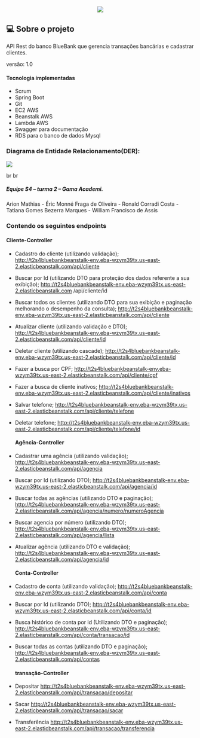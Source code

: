 <h1 align="center">
 <img src="https://ik.imagekit.io/1nwyvlydc85r/LOGObluebank_PaFzdTA64.png?updatedAt=1639239398594">
  </h1>


##  💻 Sobre o projeto
API  Rest  do banco  BlueBank  que gerencia transações  bancárias e cadastrar clientes.

versão: 1.0

#### Tecnologia implementadas

- Scrum 
- Spring Boot
- Git
- EC2 AWS
- Beanstalk AWS
- Lambda AWS
- Swagger para documentação
- RDS para o banco de dados Mysql

### Diagrama de Entidade Relacionamento(DER):
 
<img src="https://ik.imagekit.io/1nwyvlydc85r/Diagrama_de_entidade_oX9goFyH_.png?updatedAt=1639317375093">

  br br

##### Equipe S4 – turma 2 – Gama Academi.

Arion Mathias
      -     Éric Monné Fraga de Oliveira
      -     Ronald Corradi Costa
      -    Tatiana Gomes Bezerra Marques
      -     William Francisco de Assis



###  Contendo os seguintes  endpoints


  #### Cliente-Controller
  
- Cadastro do cliente (utilizando validação);
http://t2s4bluebankbeanstalk-env.eba-wzym39tx.us-east-2.elasticbeanstalk.com/api/cliente


- Buscar por Id (utilizando DTO para proteção dos dados referente a sua exibição);
http://t2s4bluebankbeanstalk-env.eba-wzym39tx.us-east-2.elasticbeanstalk.com
/api/cliente/id


- Buscar todos os clientes (utilizando DTO para sua exibição e paginação melhorando o 
desempenho da consulta);
http://t2s4bluebankbeanstalk-env.eba-wzym39tx.us-east-2.elasticbeanstalk.com/api/cliente

- Atualizar cliente (utilizando validação e DTO);
http://t2s4bluebankbeanstalk-env.eba-wzym39tx.us-east-2.elasticbeanstalk.com/api/cliente/id

- Deletar cliente (utilizando cascade);
http://t2s4bluebankbeanstalk-env.eba-wzym39tx.us-east-2.elasticbeanstalk.com/api/cliente/id

- Fazer a busca por CPF;
http://t2s4bluebankbeanstalk-env.eba-wzym39tx.us-east-2.elasticbeanstalk.com/api/cliente/cpf


- Fazer a busca de cliente inativos;
http://t2s4bluebankbeanstalk-env.eba-wzym39tx.us-east-2.elasticbeanstalk.com/api/cliente/inativos


- Salvar telefone;
http://t2s4bluebankbeanstalk-env.eba-wzym39tx.us-east-2.elasticbeanstalk.com/api/cliente/telefone


- Deletar telefone;
http://t2s4bluebankbeanstalk-env.eba-wzym39tx.us-east-2.elasticbeanstalk.com/api/cliente/telefone/id




  #### Agência-Controller

- Cadastrar uma agência (utilizando validação);
http://t2s4bluebankbeanstalk-env.eba-wzym39tx.us-east-2.elasticbeanstalk.com/api/agencia


- Buscar por Id (utilizando DTO);
http://t2s4bluebankbeanstalk-env.eba-wzym39tx.us-east-2.elasticbeanstalk.com/api/agencia/id


- Buscar todas as agências (utilizando DTO e paginação);
http://t2s4bluebankbeanstalk-env.eba-wzym39tx.us-east-2.elasticbeanstalk.com/api/agencia/numero/numeroAgencia


- Buscar agencia por número (utilizando DTO);
http://t2s4bluebankbeanstalk-env.eba-wzym39tx.us-east-2.elasticbeanstalk.com/api/agencia/lista


- Atualizar agência (utilizando DTO e validação);
http://t2s4bluebankbeanstalk-env.eba-wzym39tx.us-east-2.elasticbeanstalk.com/api/agencia/id




  #### Conta-Controller

- Cadastro de conta (utilizando validação);
http://t2s4bluebankbeanstalk-env.eba-wzym39tx.us-east-2.elasticbeanstalk.com/api/conta


- Buscar por Id (utilizando DTO);
http://t2s4bluebankbeanstalk-env.eba-wzym39tx.us-east-2.elasticbeanstalk.com/api/conta/id


- Busca histórico de conta por id (Utilizando DTO e paginação);
http://t2s4bluebankbeanstalk-env.eba-wzym39tx.us-east-2.elasticbeanstalk.com/api/conta/transacao/id

- Buscar todas as contas (utilizando DTO e paginação);
http://t2s4bluebankbeanstalk-env.eba-wzym39tx.us-east-2.elasticbeanstalk.com/api/contas


  #### transação-Controller


- Depositar
http://t2s4bluebankbeanstalk-env.eba-wzym39tx.us-east-2.elasticbeanstalk.com/api/transacao/depositar

- Sacar
http://t2s4bluebankbeanstalk-env.eba-wzym39tx.us-east-2.elasticbeanstalk.com/api/transacao/sacar

- Transferência
http://t2s4bluebankbeanstalk-env.eba-wzym39tx.us-east-2.elasticbeanstalk.com/api/transacao/transferencia






